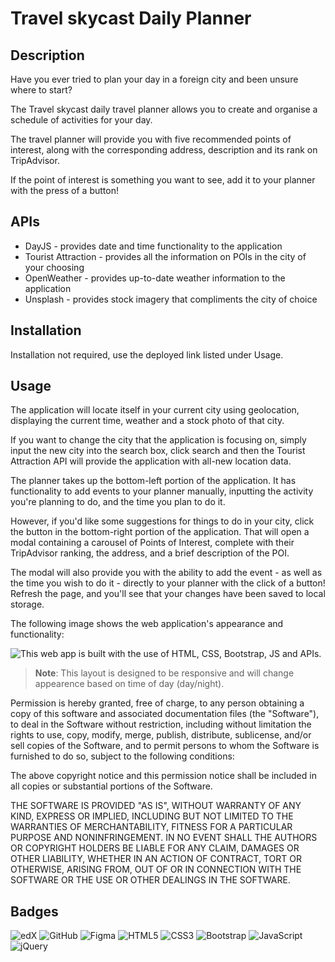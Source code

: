 # Travel skycast Daily Planner

## Description

Have you ever tried to plan your day in a foreign city and been unsure where to start? 

The Travel skycast daily travel planner allows you to create and organise a schedule of activities for your day.

The travel planner will provide you with five recommended points of interest, along with the corresponding address, description and its rank on TripAdvisor. 

If the point of interest is something you want to see, add it to your planner with the press of a button!



## APIs

- DayJS - provides date and time functionality to the application
- Tourist Attraction - provides all the information on POIs in the city of your choosing
- OpenWeather - provides up-to-date weather information to the application
- Unsplash - provides stock imagery that compliments the city of choice

## Installation

Installation not required, use the deployed link listed under Usage.

## Usage

The application will locate itself in your current city using geolocation, displaying the current time, weather and a stock photo of that city.

If you want to change the city that the application is focusing on, simply input the new city into the search box, click search and then the Tourist Attraction API will provide the application with all-new location data.

The planner takes up the bottom-left portion of the application. It has functionality to add events to your planner manually, inputting the activity you're planning to do, and the time you plan to do it. 

However, if you'd like some suggestions for things to do in your city, click the button in the bottom-right portion of the application. That will open a modal containing a carousel of Points of Interest, complete with their TripAdvisor ranking, the address, and a brief description of the POI.

The modal will also provide you with the ability to add the event - as well as the time you wish to do it - directly to your planner with the click of a button! Refresh the page, and you'll see that your changes have been saved to local storage.

The following image shows the web application's appearance and functionality:

![This web app is built with the use of HTML, CSS, Bootstrap, JS and APIs.](./resources/images/edx-project-1-demo.gif)

> **Note**: This layout is designed to be responsive and will change appearence based on time of day (day/night).




Permission is hereby granted, free of charge, to any person obtaining a copy
of this software and associated documentation files (the "Software"), to deal
in the Software without restriction, including without limitation the rights
to use, copy, modify, merge, publish, distribute, sublicense, and/or sell
copies of the Software, and to permit persons to whom the Software is
furnished to do so, subject to the following conditions:

The above copyright notice and this permission notice shall be included in all
copies or substantial portions of the Software.

THE SOFTWARE IS PROVIDED "AS IS", WITHOUT WARRANTY OF ANY KIND, EXPRESS OR
IMPLIED, INCLUDING BUT NOT LIMITED TO THE WARRANTIES OF MERCHANTABILITY,
FITNESS FOR A PARTICULAR PURPOSE AND NONINFRINGEMENT. IN NO EVENT SHALL THE
AUTHORS OR COPYRIGHT HOLDERS BE LIABLE FOR ANY CLAIM, DAMAGES OR OTHER
LIABILITY, WHETHER IN AN ACTION OF CONTRACT, TORT OR OTHERWISE, ARISING FROM,
OUT OF OR IN CONNECTION WITH THE SOFTWARE OR THE USE OR OTHER DEALINGS IN THE
SOFTWARE.

## Badges

![edX](https://img.shields.io/badge/edX-%2302262B.svg?style=for-the-badge&logo=edX&logoColor=white)
![GitHub](https://img.shields.io/badge/github-%23121011.svg?style=for-the-badge&logo=github&logoColor=white)
![Figma](https://img.shields.io/badge/figma-%23F24E1E.svg?style=for-the-badge&logo=figma&logoColor=white)
![HTML5](https://img.shields.io/badge/html5-%23E34F26.svg?style=for-the-badge&logo=html5&logoColor=white)
![CSS3](https://img.shields.io/badge/css3-%231572B6.svg?style=for-the-badge&logo=css3&logoColor=white)
![Bootstrap](https://img.shields.io/badge/bootstrap-%238511FA.svg?style=for-the-badge&logo=bootstrap&logoColor=white)
![JavaScript](https://img.shields.io/badge/javascript-%23323330.svg?style=for-the-badge&logo=javascript&logoColor=%23F7DF1E)
![jQuery](https://img.shields.io/badge/jquery-%230769AD.svg?style=for-the-badge&logo=jquery&logoColor=white)
